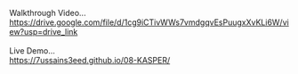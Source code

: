 Walkthrough Video...<br>https://drive.google.com/file/d/1cg9iCTivWWs7vmdgqvEsPuugxXvKLi6W/view?usp=drive_link
<br><br>
Live Demo...<br>https://7ussains3eed.github.io/08-KASPER/
